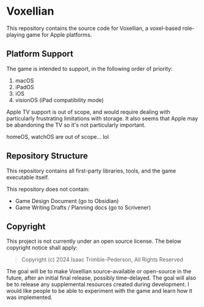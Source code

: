 # Voxellian
This repository contains the source code for Voxellian, a voxel-based
role-playing game for Apple platforms.

## Platform Support
The game is intended to support, in the following order of priority:

1. macOS 
2. iPadOS
3. iOS 
4. visionOS (iPad compatibility mode)

Apple TV support is out of scope, and would require dealing with particularly
frustrating limitations with storage. It also seems that Apple may be
abandoning the TV so it's not particularly important.

homeOS, watchOS are out of scope... lol

## Repository Structure
This repository contains all first-party libraries, tools, and the game
executable itself.

This repository does not contain:

- Game Design Document (go to Obsidian)
- Game Writing Drafts / Planning docs (go to Scrivener)

## Copyright
This project is not currently under an open source license. The below copyright
notice shall apply:

> Copyright (c) 2024 Isaac Trimble-Pederson, All Rights Reserved

The goal will be to make Voxellian source-available or open-source in the
future, after an initial final release, possibly time-delayed. The goal will
also be to release any supplemental resources created during development. I
would like people to be able to experiment with the game and learn how it was
implemented.
